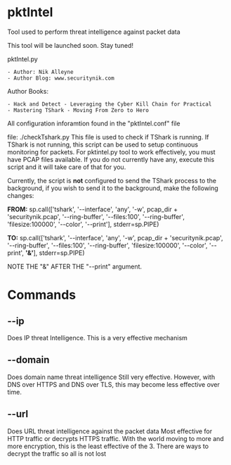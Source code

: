 # pktIntel
Tool used to perform threat intelligence against packet data


This tool will be launched soon. Stay tuned!



pktIntel.py

	- Author: Nik Alleyne
	- Author Blog: www.securitynik.com

Author Books: 

	- Hack and Detect - Leveraging the Cyber Kill Chain for Practical 
	- Mastering TShark - Moving From Zero to Hero



All configuration inforamtion found in the "pktIntel.conf" file

file: ./checkTshark.py
This file is used to check if TShark is running. If TShark is not running, this script can be used to setup continuous monitoring for packets. 
For pktintel.py tool to work effectively, you must have PCAP files available. If you do not currently have any, execute this script and it will take care of that for you.


Currently, the script is **not** configured to send the TShark process to the background, if you wish to send it to the background, make the following changes:

**FROM:**
	sp.call(['tshark', '--interface', 'any', '-w', pcap_dir + 'securitynik.pcap', '--ring-buffer', '--files:100', '--ring-buffer', 'filesize:100000', '--color', '--print'], stderr=sp.PIPE)


**TO:**
	sp.call(['tshark', '--interface', 'any', '-w', pcap_dir + 'securitynik.pcap', '--ring-buffer', '--files:100', '--ring-buffer', 'filesize:100000', '--color', '--print', **'&'**], stderr=sp.PIPE)

NOTE THE "&" AFTER THE "--print" argument.


# Commands
## --ip 
Does IP threat Intelligence. 
This is a very effective mechanism


## --domain
Does domain name threat intelligence
Still very effective. However, with DNS over HTTPS and DNS over TLS, this may become less effective over time.



## --url
Does URL threat intelligence against the packet data
Most effective for HTTP traffic or decrypts HTTPS traffic.
With the world moving to more and more encryption, this is the least effective of the 3. 
There are ways to decrypt the traffic so all is not lost 

